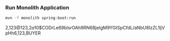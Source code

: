 ### Run Monolith Application
```bash
mvn -f monolith spring-boot:run
```

2,123@123,$2a$10$CODrLe69blsrOAh9RN6BjeIgM9YGtSpCfdL/aNbU8IzZL1IjVpHh6,123,BUYER
